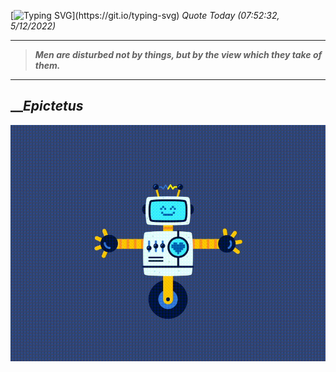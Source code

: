 [![Typing SVG](https://readme-typing-svg.herokuapp.com?font=Press+Start+2P&color=C2F784&size=35&width=900&height=100&lines=Hello+World%2C+I'm+Hung+!)](https://git.io/typing-svg) 
_Quote Today (07:52:32, 5/12/2022)_
___
>**_Men are disturbed not by things, but by the view which they take of them._**
___

## __**_Epictetus_**

![RobotDance](src/assets/images/robot-dancing-dribble.gif?style=center)

